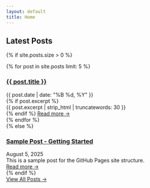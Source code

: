 ```yaml
---
layout: default
title: Home
---
```


## Latest Posts

{% if site.posts.size > 0 %}
<div class="post-list">
  {% for post in site.posts limit: 5 %}
    <article class="post-preview">
      <h3><a href="{{ site.baseurl }}{{ post.url }}">{{ post.title }}</a></h3>
      <div class="post-date">{{ post.date | date: "%B %d, %Y" }}</div>
      {% if post.excerpt %}
        <div class="post-excerpt">
          {{ post.excerpt | strip_html | truncatewords: 30 }}
        </div>
      {% endif %}
      <a href="{{ site.baseurl }}{{ post.url }}" class="read-more">Read more →</a>
    </article>
  {% endfor %}
</div>
{% else %}
<div class="post-list">
  <article class="post-preview">
    <h3><a href="{{ site.baseurl }}/posts/sample-post/">Sample Post - Getting Started</a></h3>
    <div class="post-date">August 5, 2025</div>
    <div class="post-excerpt">
      This is a sample post for the GitHub Pages site structure.
    </div>
    <a href="{{ site.baseurl }}/posts/sample-post/" class="read-more">Read more →</a>
  </article>
</div>
{% endif %}

<div class="view-all-posts">
  <a href="{{ site.baseurl }}/posts/" class="btn-view-all">View All Posts →</a>
</div>